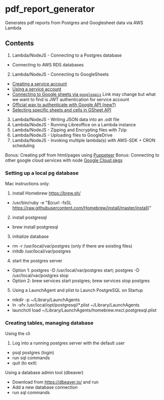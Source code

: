 # pdf_report_generator
Generates pdf reports from Postgres and Googlesheet data via AWS Lambda

## Contents
1. Lambda/NodeJS - Connecting to a Postgres database
  - Connecting to AWS RDS databases
2. Lambda/NodeJS - Connecting to GoogleSheets
  - [Creating a service account](https://cloud.google.com/iam/docs/creating-managing-service-accounts)
  - [Using a service account](https://cloud.google.com/iam/docs/understanding-service-accounts)
  - [Connecting to Google sheets via `googleapis`](https://github.com/googleapis/google-api-nodejs-client/blob/168ad6ba5c10f798cf63daa101a19c50f12389bc/samples/jwt.js) Link may change but what we want to find is JWT authentication for service account
  - [Official way to authenticate with Google API (new?)](https://github.com/googleapis/google-auth-library-nodejs)
  - [Selecting specific sheets and cells in GSheet API](https://developers.google.com/sheets/api/guides/concepts#a1_notation)

3. Lambda/NodeJS - Writing JSON data into an .odt file
4. Lambda/NodeJS - Running Libreoffice on a Lambda instance
5. Lambda/NodeJS - Zipping and Encrypting files with 7zip
6. Lambda/NodeJS - Uploading files to GoogleDrive
7. Lambda/NodeJS - Invoking multiple lambda(s) with AWS-SDK + CRON scheduling

Bonus: Creating pdf from html/pages using [Puppeteer](https://github.com/GoogleChrome/puppeteer)
Bonus: Connecting to other google cloud services with node [Google Cloud pkgs](https://cloud.google.com/nodejs/docs/reference/libraries)


### Setting up a local pg database

Mac instructions only:

1. install Homebrew https://brew.sh/
  - /usr/bin/ruby -e "$(curl -fsSL https://raw.githubusercontent.com/Homebrew/install/master/install)"
2. install postgresql
  - brew install postgresql
3. initialize database
  - rm -r /usr/local/var/postgres (only if there are existing files)
  - initdb /usr/local/var/postgres
4. start the postgres server
  - Option 1: postgres -D /usr/local/var/postgres start; postgres -D /usr/local/var/postgres stop
  - Option 2: brew services start postgres; brew services stop postgres
5. Using a LaunchAgent and plist to Launch PostgreSQL on Startup
- mkdir -p ~/Library/LaunchAgents
- ln -sfv /usr/local/opt/postgresql/*.plist ~/Library/LaunchAgents
- launchctl load ~/Library/LaunchAgents/homebrew.mxcl.postgresql.plist

### Creating tables, managing database

Using the cli
1. Log into a running postgres server with the default user
- psql postgres (login)
- run sql commands
- quit (to exit)

Using a database admin tool (dbeaver)
- Download from https://dbeaver.io/ and run
- Add a new database connection
- run sql commands

